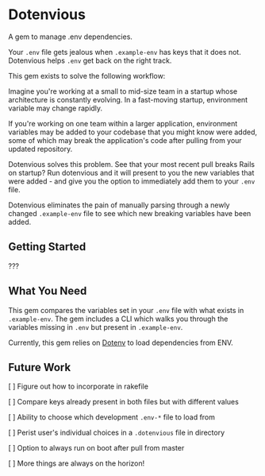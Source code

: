 # Dotenvious

A gem to manage .env dependencies.

Your `.env` file gets jealous when `.example-env` has keys that it does not. Dotenvious helps `.env` get back on the right track.

This gem exists to solve the following workflow:

Imagine you're working at a small to mid-size team in a startup whose architecture is constantly evolving. In a fast-moving startup, environment variable may change rapidly.

If you're working on one team within a larger application, environment variables may be added to your codebase that you might know were added, some of which may break the application's code after pulling from your updated repository.

Dotenvious solves this problem. See that your most recent pull breaks Rails on startup? Run dotenvious and it will present to you the new variables that were added - and give you the option to immediately add them to your `.env` file.

Dotenvious eliminates the pain of manually parsing through a newly changed `.example-env` file to see which new breaking variables have been added. 

## Getting Started

???

## What You Need

This gem compares the variables set in your `.env` file with what exists in `.example-env`. The gem includes a CLI which walks you through the variables missing in `.env` but present in `.example-env`.

Currently, this gem relies on [Dotenv](https://github.com/bkeepers/dotenv) to load dependencies from ENV.

## Future Work

[ ] Figure out how to incorporate in rakefile

[ ] Compare keys already present in both files but with different values

[ ] Ability to choose which development `.env-*` file to load from

[ ] Perist user's individual choices in a `.dotenvious` file in directory

[ ] Option to always run on boot after pull from master

[ ] More things are always on the horizon! 
